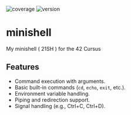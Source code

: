 ![coverage](https://img.shields.io/badge/coverage-40%25-yellow)
![version](https://img.shields.io/badge/version-0.2.34-blue)

# minishell
My minishell ( 21SH ) for the 42 Cursus

## Features
- Command execution with arguments.
- Basic built-in commands (`cd`, `echo`, `exit`, etc.).
- Environment variable handling.
- Piping and redirection support.
- Signal handling (e.g., Ctrl+C, Ctrl+D).
